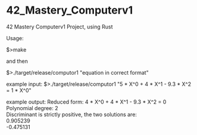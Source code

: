 # 42_Mastery_Computerv1
42 Mastery Computerv1 Project, using Rust

Usage:

$>make

and then

$>./target/release/computor1 "equation in correct format"

example input:
$>./target/release/computor1 "5 * X^0 + 4 * X^1 - 9.3 * X^2 = 1 * X^0"


example output:
Reduced form: 4 * X^0 + 4 * X^1 - 9.3 * X^2 = 0 <br>
Polynomial degree: 2 <br>
Discriminant is strictly positive, the two solutions are: <br>
0.905239 <br>
-0.475131
